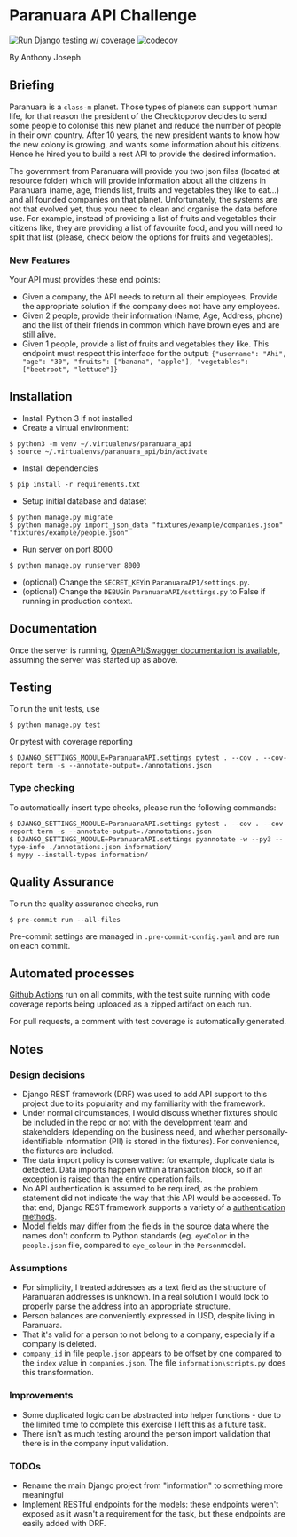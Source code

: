 # Paranuara API Challenge
[![Run Django testing w/ coverage](https://github.com/ajosephau/django_coding_challenge/actions/workflows/django.yml/badge.svg)](https://github.com/ajosephau/django_coding_challenge/actions/workflows/django.yml)
[![codecov](https://codecov.io/gh/ajosephau/django_coding_challenge/branch/master/graph/badge.svg?token=L64OL9ZNK6)](https://codecov.io/gh/ajosephau/django_coding_challenge)

By Anthony Joseph

## Briefing

Paranuara is a `class-m` planet. Those types of planets can support human life, for that reason the president of the Checktoporov decides to send some people to colonise this new planet and
reduce the number of people in their own country. After 10 years, the new president wants to know how the new colony is growing, and wants some information about his citizens. Hence he hired you to build a rest API to provide the desired information.

The government from Paranuara will provide you two json files (located at resource folder) which will provide information about all the citizens in Paranuara (name, age, friends list, fruits and vegetables they like to eat...) and all founded companies on that planet.
Unfortunately, the systems are not that evolved yet, thus you need to clean and organise the data before use.
For example, instead of providing a list of fruits and vegetables their citizens like, they are providing a list of favourite food, and you will need to split that list (please, check below the options for fruits and vegetables).

### New Features
Your API must provides these end points:
- Given a company, the API needs to return all their employees. Provide the appropriate solution if the company does not have any employees.
- Given 2 people, provide their information (Name, Age, Address, phone) and the list of their friends in common which have brown eyes and are still alive.
- Given 1 people, provide a list of fruits and vegetables they like. This endpoint must respect this interface for the output: `{"username": "Ahi", "age": "30", "fruits": ["banana", "apple"], "vegetables": ["beetroot", "lettuce"]}`

## Installation
* Install Python 3 if not installed
* Create a virtual environment:
```console
$ python3 -m venv ~/.virtualenvs/paranuara_api
$ source ~/.virtualenvs/paranuara_api/bin/activate
```
* Install dependencies
```console
$ pip install -r requirements.txt
```
* Setup initial database and dataset
```console
$ python manage.py migrate
$ python manage.py import_json_data "fixtures/example/companies.json" "fixtures/example/people.json"
```
* Run server on port 8000
```console
$ python manage.py runserver 8000
```
* (optional) Change the `SECRET_KEY`in `ParanuaraAPI/settings.py`.
* (optional) Change the `DEBUG`in `ParanuaraAPI/settings.py` to False if running in production context.

## Documentation

Once the server is running, [OpenAPI/Swagger documentation is available](http://127.0.0.1:8000/swagger/), assuming the server was started up as above.

## Testing
 To run the unit tests, use
```console
$ python manage.py test
```

Or pytest with coverage reporting

```console
$ DJANGO_SETTINGS_MODULE=ParanuaraAPI.settings pytest . --cov . --cov-report term -s --annotate-output=./annotations.json
```

### Type checking

To automatically insert type checks, please run the following commands:

```console
$ DJANGO_SETTINGS_MODULE=ParanuaraAPI.settings pytest . --cov . --cov-report term -s --annotate-output=./annotations.json
$ DJANGO_SETTINGS_MODULE=ParanuaraAPI.settings pyannotate -w --py3 --type-info ./annotations.json information/
$ mypy --install-types information/
```

## Quality Assurance
 To run the quality assurance checks, run
```console
$ pre-commit run --all-files
```

Pre-commit settings are managed in `.pre-commit-config.yaml` and are run on each commit.

## Automated processes
 [Github Actions](https://github.com/ajosephau/django-coding-challenge/actions/workflows/django.yml) run on all commits, with the test suite running with code coverage reports being uploaded as a zipped artifact on each run.
 
 For pull requests, a comment with test coverage is automatically generated.

## Notes
### Design decisions
* Django REST framework (DRF) was used to add API support to this project due to its popularity and my familiarity with the framework.
* Under normal circumstances, I would discuss whether fixtures should be included in the repo or not with the development team and stakeholders (depending on the business need, and whether personally-identifiable information (PII) is stored in the fixtures). For convenience, the fixtures are included.
* The data import policy is conservative: for example, duplicate data is detected. Data imports happen within a transaction block, so if an exception is raised than the entire operation fails.
* No API authentication is assumed to be  required, as the problem statement did not indicate the way that this API would be accessed. To that end, Django REST framework supports a variety of a [authentication methods](https://www.django-rest-framework.org/api-guide/authentication/).
* Model fields may differ from the fields in the source data where the names don't conform to Python standards (eg. ```eyeColor``` in the ```people.json``` file, compared to ```eye_colour``` in the ```Person```model.
### Assumptions
* For simplicity, I treated addresses as a text field as the structure of Paranuaran addresses is unknown. In a real solution I would look to properly parse the address into an appropriate structure.
* Person balances are conveniently expressed in USD, despite living in Paranuara.
* That it's valid for a person to not belong to a company, especially if a company is deleted.
* ```company_id``` in file ```people.json``` appears to be offset by one compared to the ```index``` value in ```companies.json```. The file ```information\scripts.py``` does this transformation.
### Improvements
* Some duplicated logic can be abstracted into helper functions - due to the limited time to complete this exercise I left this as a future task.
* There isn't as much testing around the person import validation that there is in the company input validation.
### TODOs
* Rename the main Django project from "information" to something more meaningful
* Implement RESTful endpoints for the models: these endpoints weren't exposed as it wasn't a requirement for the task, but these endpoints are easily added with DRF.
